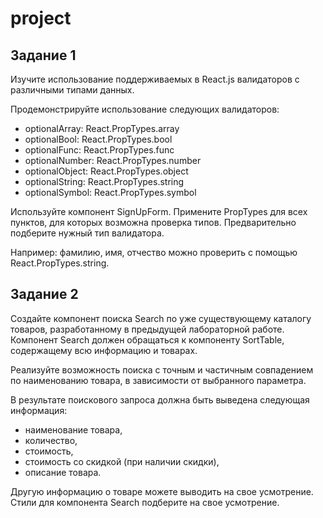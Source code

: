 # project

## Задание 1

Изучите использование поддерживаемых в React.js валидаторов с различными типами данных.

Продемонстрируйте использование следующих валидаторов:

- optionalArray: React.PropTypes.array
- optionalBool: React.PropTypes.bool
- optionalFunc: React.PropTypes.func
- optionalNumber: React.PropTypes.number
- optionalObject: React.PropTypes.object
- optionalString: React.PropTypes.string
- optionalSymbol: React.PropTypes.symbol

Используйте компонент SignUpForm. Примените PropTypes для всех пунктов, для которых возможна проверка типов. Предварительно подберите нужный тип валидатора.

Например: фамилию, имя, отчество можно проверить с помощью React.PropTypes.string.

## Задание 2

Создайте компонент поиска Search по уже существующему каталогу товаров, разработанному в предыдущей лабораторной работе. Компонент Search должен обращаться к компоненту SortTable, содержащему всю информацию и товарах.

Реализуйте возможность поиска с точным и частичным совпадением по наименованию товара, в зависимости от выбранного параметра.

В результате поискового запроса должна быть выведена следующая информация:

- наименование товара,
- количество,
- стоимость,
- стоимость со скидкой (при наличии скидки),
- описание товара.

Другую информацию о товаре можете выводить на свое усмотрение. Стили для компонента Search подберите на свое усмотрение.